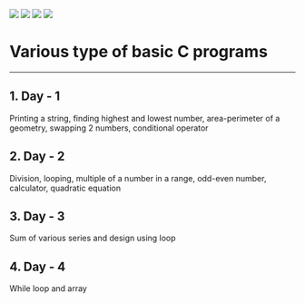 ![](https://img.shields.io/badge/git-fff7f8?colorA=faf0f0&colorB=f05454&style=for-the-badge&logo=git)
![](https://img.shields.io/badge/for-you-099450?colorA=9cd6ba&colorB=099450&style=for-the-badge)
![](https://img.shields.io/badge/check_it-out-bee5ed?colorA=6ca8bd&colorB=3c67c9&style=for-the-badge)
![](https://img.shields.io/badge/made_with-C-bee5ed?colorA=ed6161&colorB=d60000&style=for-the-badge)
# Various type of basic C programs
---
## 1. Day - 1
Printing a string, finding highest and lowest number, area-perimeter of a geometry, swapping 2 numbers, conditional operator
## 2. Day - 2
Division, looping, multiple of a number in a range, odd-even number, calculator, quadratic equation
## 3. Day - 3
Sum of various series and design using loop
## 4. Day - 4
While loop and array
